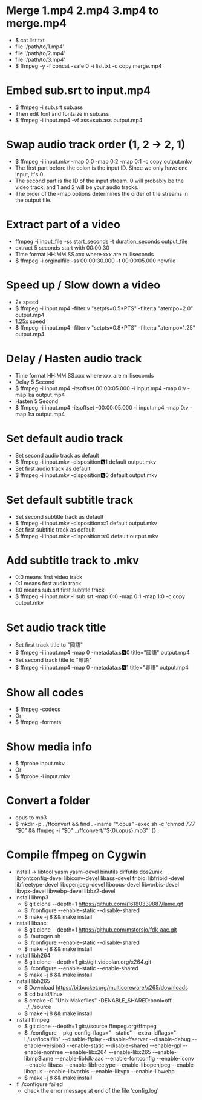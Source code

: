 Merge 1.mp4 2.mp4 3.mp4 to merge.mp4
=====
* $ cat list.txt
* file '/path/to/1.mp4'
* file '/path/to/2.mp4'
* file '/path/to/3.mp4'
* $ ffmpeg -y -f concat -safe 0 -i list.txt -c copy merge.mp4

Embed sub.srt to input.mp4
=====
* $ ffmpeg -i sub.srt sub.ass
* Then edit font and fontsize in sub.ass
* $ ffmpeg -i input.mp4 -vf ass=sub.ass output.mp4

Swap audio track order (1, 2 -> 2, 1)
=====
* $ ffmpeg -i input.mkv -map 0:0 -map 0:2 -map 0:1 -c copy output.mkv
* The first part before the colon is the input ID. Since we only have one input, it's 0
* The second part is the ID of the input stream. 0 will probably be the video track, and 1 and 2 will be your audio tracks.
* The order of the -map options determines the order of the streams in the output file.

Extract part of a video
=====
* ffmpeg -i input_file -ss start_seconds -t duration_seconds output_file
* extract 5 seconds start with 00:00:30
* Time format HH:MM:SS.xxx where xxx are milliseconds
* $ ffmpeg -i orginalfile -ss 00:00:30.000 -t 00:00:05.000 newfile

Speed up / Slow down a video
=====
* 2x speed
* $ ffmpeg -i input.mp4 -filter:v "setpts=0.5*PTS" -filter:a "atempo=2.0" output.mp4
* 1.25x speed
* $ ffmpeg -i input.mp4 -filter:v "setpts=0.8*PTS" -filter:a "atempo=1.25" output.mp4

Delay / Hasten audio track
=====
* Time format HH:MM:SS.xxx where xxx are milliseconds
* Delay 5 Second
* $ ffmpeg -i input.mp4 -itsoffset 00:00:05.000 -i input.mp4 -map 0:v -map 1:a output.mp4
* Hasten 5 Second
* $ ffmpeg -i input.mp4 -itsoffset -00:00:05.000 -i input.mp4 -map 0:v -map 1:a output.mp4

Set default audio track
=====
* Set second audio track as default
* $ ffmpeg -i input.mkv -disposition:a:1 default output.mkv
* Set first audio track as default
* $ ffmpeg -i input.mkv -disposition:a:0 default output.mkv

Set default subtitle track
=====
* Set second subtitle track as default
* $ ffmpeg -i input.mkv -disposition:s:1 default output.mkv
* Set first subtitle track as default
* $ ffmpeg -i input.mkv -disposition:s:0 default output.mkv

Add subtitle track to .mkv
=====
* 0:0 means first video track
* 0:1 means first audio track
* 1:0 means sub.srt first subtitle track
* $ ffmpeg -i input.mkv -i sub.srt -map 0:0 -map 0:1 -map 1:0 -c copy output.mkv

Set audio track title
=====
* Set first track title to "國語"
* $ ffmpeg -i input.mp4 -map 0 -metadata:s:a:0 title="國語" output.mp4
* Set second track title to "粵語"
* $ ffmpeg -i input.mp4 -map 0 -metadata:s:a:1 title="粵語" output.mp4

Show all codes
=====
* $ ffmpeg -codecs
* Or
* $ ffmpeg -formats

Show media info
=====
* $ ffprobe input.mkv
* Or
* $ ffprobe -i input.mkv

Convert a folder
=====
* opus to mp3
* $ mkdir -p ../ffconvert && find . -iname "*.opus" -exec sh -c 'chmod 777 "$0" && ffmpeg -i "$0" ../ffconvert/"${0/.opus}.mp3"' {} \;

Compile ffmpeg on Cygwin
=====
* Install -> libtool yasm yasm-devel binutils diffutils dos2unix libfontconfig-devel libiconv-devel libass-devel fribidi libfribidi-devel libfreetype-devel libopenjpeg-devel libopus-devel libvorbis-devel libvpx-devel libwebp-devel libbz2-devel
* Install libmp3
    * $ git clone --depth=1 https://github.com/j16180339887/lame.git
    * $ ./configure --enable-static --disable-shared
    * $ make -j 8 && make install
* Install libaac
    * $ git clone --depth=1 https://github.com/mstorsjo/fdk-aac.git
    * $ ./autogen.sh
    * $ ./configure --enable-static --disable-shared
    * $ make -j 8 && make install
* Install libh264
    * $ git clone --depth=1 git://git.videolan.org/x264.git
    * $ ./configure --enable-static --enable-shared
    * $ make -j 8 && make install
* Install libh265
    * $ Download https://bitbucket.org/multicoreware/x265/downloads
    * $ cd build/linux
    * $ cmake -G "Unix Makefiles" -DENABLE_SHARED:bool=off ../../source
    * $ make -j 8 && make install
* Install ffmpeg
    * $ git clone --depth=1 git://source.ffmpeg.org/ffmpeg
    * $ ./configure --pkg-config-flags="--static" --extra-ldflags="-L/usr/local/lib" --disable-ffplay --disable-ffserver --disable-debug --enable-version3 --enable-static --disable-shared --enable-gpl --enable-nonfree --enable-libx264 --enable-libx265 --enable-libmp3lame --enable-libfdk-aac --enable-fontconfig --enable-iconv --enable-libass --enable-libfreetype --enable-libopenjpeg --enable-libopus --enable-libvorbis --enable-libvpx --enable-libwebp
    * $ make -j 8 && make install
* If ./configure failed
    * check the error message at end of the file 'config.log'